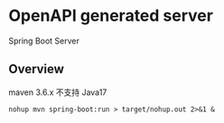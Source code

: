 # OpenAPI generated server

Spring Boot Server 


## Overview  


maven 3.6.x 不支持 Java17

```
nohup mvn spring-boot:run > target/nohup.out 2>&1 &
```



